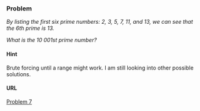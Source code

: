 ### Problem

*By listing the first six prime numbers: 2, 3, 5, 7, 11, and 13, we can see that the 6th prime is 13.*

*What is the 10 001st prime number?*

#### Hint

Brute forcing until a range might work. I am still looking into other possible solutions.


#### URL
[Problem 7](https://projecteuler.net/problem=7)